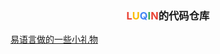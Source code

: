 ### <center><font color="#ea4335">L</font><font color="#fbbc05">U</font><font color="#4285f4">Q</font><font color="#34a853">I</font><font color="#ea4335">N</font>的代码仓库</center>

[易语言做的一些小礼物](https://github.com/luqin12368/e_word)
